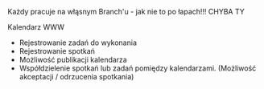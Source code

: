 Każdy pracuje na włąsnym Branch'u - jak nie to po łapach!!! CHYBA TY

Kalendarz WWW
* Rejestrowanie zadań do wykonania
* Rejestrowanie spotkań
* Możliwość publikacji kalendarza
* Współdzielenie spotkań lub zadań pomiędzy kalendarzami. (Możliwość akceptacji / odrzucenia spotkania)
